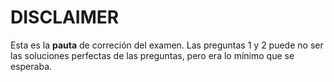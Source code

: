 # DISCLAIMER

Esta es la **pauta** de correción del examen. Las preguntas 1 y 2 puede no ser las soluciones perfectas de las preguntas, pero era lo mínimo que se esperaba.
